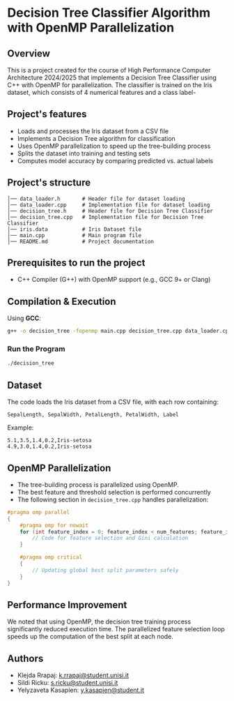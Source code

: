 # Decision Tree Classifier Algorithm with OpenMP Parallelization

## Overview
This is a project created for the course of High Performance Computer Architecture 2024/2025 that implements a Decision Tree Classifier using C++ with OpenMP for parallelization. The classifier is trained on the Iris dataset, which consists of 4 numerical features and a class label-

## Project's features
- Loads and processes the Iris dataset from a CSV file
- Implements a Decision Tree algorithm for classification
- Uses OpenMP parallelization to speed up the tree-building process
- Splits the dataset into training and testing sets
- Computes model accuracy by comparing predicted vs. actual labels

## Project's structure
```
│── data_loader.h       # Header file for dataset loading
│── data_loader.cpp     # Implementation file for dataset loading
│── decision_tree.h     # Header file for Decision Tree Classifier
│── decision_tree.cpp   # Implementation file for Decision Tree Classifier
│── iris.data           # Iris Dataset file
│── main.cpp            # Main program file
│── README.md           # Project documentation
```

## Prerequisites to run the project
- C++ Compiler (G++) with OpenMP support (e.g., GCC 9+ or Clang)

## Compilation & Execution
Using **GCC**:
```sh
g++ -o decision_tree -fopenmp main.cpp decision_tree.cpp data_loader.cpp
```

### Run the Program
```sh
./decision_tree
```

## Dataset
The code loads the Iris dataset from a CSV file, with each row containing:
```
SepalLength, SepalWidth, PetalLength, PetalWidth, Label
```
Example:
```
5.1,3.5,1.4,0.2,Iris-setosa
4.9,3.0,1.4,0.2,Iris-setosa
```

## OpenMP Parallelization
- The tree-building process is parallelized using OpenMP.
- The best feature and threshold selection is performed concurrently
- The following section in `decision_tree.cpp` handles parallelization:
```cpp
#pragma omp parallel
{
    #pragma omp for nowait
    for (int feature_index = 0; feature_index < num_features; feature_index++) {
        // Code for feature selection and Gini calculation
    }

    #pragma omp critical
    {
        // Updating global best split parameters safely
    }
}
```

## Performance Improvement
We noted that using OpenMP, the decision tree training process significantly reduced execution time. The parallelized feature selection loop speeds up the computation of the best split at each node.

## Authors
- Klejda Rrapaj: k.rrapaj@student.unisi.it
- Sildi Ricku: s.ricku@student.unisi.it
- Yelyzaveta Kasapien: y.kasapien@student.it
